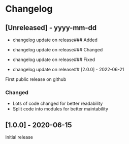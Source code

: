 # Changelog

## [Unreleased] - yyyy-mm-dd


- changelog update on release### Added


- changelog update on release### Changed


- changelog update on release### Fixed


- changelog update on release## [2.0.0] - 2022-06-21

First public release on github

### Changed

- Lots of code changed for better readability
- Split code into modules for better maintability

## [1.0.0] - 2020-06-15

Initial release
